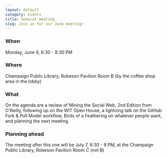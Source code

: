 ```yaml
---
layout: default
category: events
title: General meeting
slug: Join us for our June meeting!
---
```


### When
Monday, June 9, 6:30 - 8:30 PM

### Where
Champaign Public Library, Robeson Pavilion Room B (by the coffee shop area in the lobby)

### What
On the agenda are a review of Mining the Social Web, 2nd Edition from O'Reilly, following up on the WIT Open House, a lightning talk on the GitHub Fork & Pull Model workflow, Birds of a Feathering on whatever people want, and planning the next meeting.

### Planning ahead
The meeting after this one will be July 7,  6:30 - 9 PM, at the Champaign Public Library, Robeson Pavilion Room *C* (not B)
